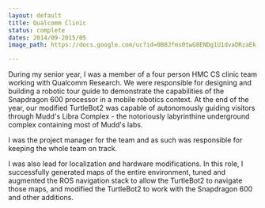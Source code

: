 ```yaml
---
layout: default
title: Qualcomm Clinic
status: complete
dates: 2014/09-2015/05
image_path: https://docs.google.com/uc?id=0B0Jfms0twG8ENDg1U1dvaDRzaEk

---
```


During my senior year, I was a member of a four person HMC CS clinic team
working with Qualcomm Research. We were responsible for designing and building
a robotic tour guide to demonstrate the capabilities of the Snapdragon 600
processor in a mobile robotics context. At the end of the year, our modified
TurtleBot2 was capable of autonomously guiding visitors through Mudd's Libra
Complex - the notoriously labyrinthine underground complex containing most of
Mudd's labs.

I was the project manager for the team and as such was responsible for keeping
the whole team on track.

I was also lead for localization and hardware modifications. In this role, I
successfully generated maps of the entire environment, tuned and augmented the
ROS navigation stack to allow the TurtleBot2 to navigate those maps, and
modified the TurtleBot2 to work with the Snapdragon 600 and other additions.
